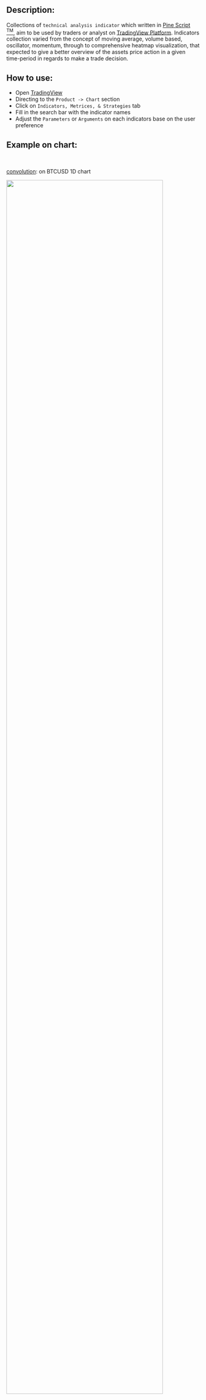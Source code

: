 <h2> Description: </h2>

Collections of `technical analysis indicator` which written in [Pine Script <sup>TM</sup>](https://www.tradingview.com/pine-script-docs/en/v5/Introduction.html), aim to be used by traders or analyst on [TradingView Platform](https://www.tradingview.com/). Indicators collection varied from the concept of moving average, volume based, oscillator, momentum, through to comprehensive heatmap visualization, that expected to give a better overview of the assets price action in a given time-period in regards to make a trade decision. <br>


<h2> How to use: </h2>

* Open [TradingView](https://www.tradingview.com/)
* Directing to the `Product -> Chart` section 
* Click on `Indicators, Metrices, & Strategies` tab
* Fill in the search bar with the indicator names
* Adjust the `Parameters` or `Arguments` on each indicators base on the user preference


<h2> Example on chart: </h2>
<br>

[convolution](https://www.tradingview.com/script/ZCDcMWdn-convolution/): on BTCUSD 1D chart

<img src="https://www.tradingview.com/x/2uSApWIp/" width=90% height=90%>

<br>

[swami_stochastic](https://www.tradingview.com/script/oTfNZshU-swami-rsi/): on Silver - TVC 4H chart

<img src="https://www.tradingview.com/x/W0DZ2wFt/" width=90% height=90%>

<br>

[trailing_drawdown](https://www.tradingview.com/script/8Xjkf9XN-trailing-drawdown/): on IXIC (Nasdaq) - TVC 1W chart

<img src="https://www.tradingview.com/x/woIwMBDn/" width=90% height=90%>

